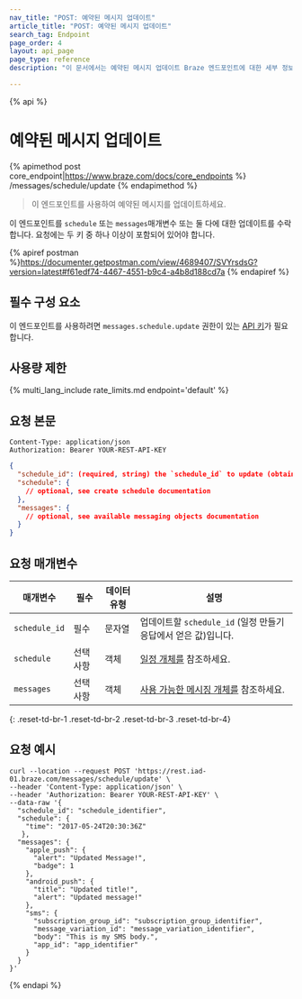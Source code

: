 ```yaml
---
nav_title: "POST: 예약된 메시지 업데이트"
article_title: "POST: 예약된 메시지 업데이트"
search_tag: Endpoint
page_order: 4
layout: api_page
page_type: reference
description: "이 문서에서는 예약된 메시지 업데이트 Braze 엔드포인트에 대한 세부 정보를 간략하게 설명합니다."

---
```

{% api %}
# 예약된 메시지 업데이트
{% apimethod post core_endpoint|https://www.braze.com/docs/core_endpoints %}
/messages/schedule/update
{% endapimethod %}

> 이 엔드포인트를 사용하여 예약된 메시지를 업데이트하세요. 

이 엔드포인트를 `schedule` 또는 `messages`매개변수 또는 둘 다에 대한 업데이트를 수락합니다. 요청에는 두 키 중 하나 이상이 포함되어 있어야 합니다.

{% apiref postman %}https://documenter.getpostman.com/view/4689407/SVYrsdsG?version=latest#f61edf74-4467-4551-b9c4-a4b8d188cd7a {% endapiref %}

## 필수 구성 요소

이 엔드포인트를 사용하려면 `messages.schedule.update` 권한이 있는 [API 키]({{site.baseurl}}/api/basics#rest-api-key/)가 필요합니다.

## 사용량 제한

{% multi_lang_include rate_limits.md endpoint='default' %}

## 요청 본문

```
Content-Type: application/json
Authorization: Bearer YOUR-REST-API-KEY
```

```json
{
  "schedule_id": (required, string) the `schedule_id` to update (obtained from the response to create schedule),
  "schedule": {
    // optional, see create schedule documentation
  },
  "messages": {
    // optional, see available messaging objects documentation
  }
}
```
## 요청 매개변수

| 매개변수 | 필수 | 데이터 유형 | 설명 |
| --------- | ---------| --------- | ----------- |
| `schedule_id` | 필수 | 문자열 | 업데이트할 `schedule_id` (일정 만들기 응답에서 얻은 값)입니다. |
|`schedule` | 선택 사항 | 객체 | [일정 개체를]({{site.baseurl}}/api/objects_filters/schedule_object/) 참조하세요. |
|`messages` | 선택 사항 | 객체 | [사용 가능한 메시징 개체를]({{site.baseurl}}/api/objects_filters/#messaging-objects) 참조하세요. |
{: .reset-td-br-1 .reset-td-br-2 .reset-td-br-3  .reset-td-br-4}

## 요청 예시
```
curl --location --request POST 'https://rest.iad-01.braze.com/messages/schedule/update' \
--header 'Content-Type: application/json' \
--header 'Authorization: Bearer YOUR-REST-API-KEY' \
--data-raw '{
  "schedule_id": "schedule_identifier",
  "schedule": {
    "time": "2017-05-24T20:30:36Z"
   },
  "messages": {
    "apple_push": {
      "alert": "Updated Message!",
      "badge": 1
    },
    "android_push": {
      "title": "Updated title!",
      "alert": "Updated message!"
    },
    "sms": {  
      "subscription_group_id": "subscription_group_identifier",
      "message_variation_id": "message_variation_identifier",
      "body": "This is my SMS body.",
      "app_id": "app_identifier"
    }
  }
}'
```

{% endapi %}
